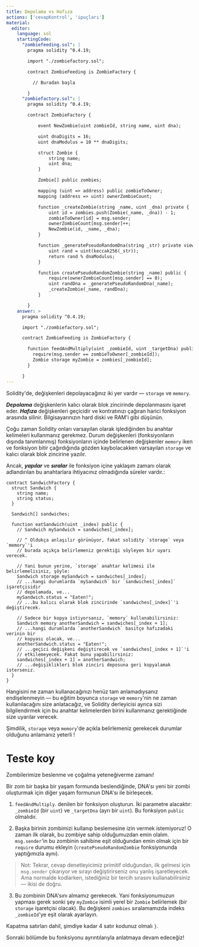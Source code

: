 ```yaml
---
title: Depolama vs Hafıza
actions: ['cevapKontrol', 'ipuçları']
material:
  editor:
    language: sol
    startingCode:
      "zombiefeeding.sol": |
        pragma solidity ^0.4.19;

        import "./zombiefactory.sol";

        contract ZombieFeeding is ZombieFactory {

          // Buradan başla

        }
      "zombiefactory.sol": |
        pragma solidity ^0.4.19;

        contract ZombieFactory {

            event NewZombie(uint zombieId, string name, uint dna);

            uint dnaDigits = 16;
            uint dnaModulus = 10 ** dnaDigits;

            struct Zombie {
                string name;
                uint dna;
            }

            Zombie[] public zombies;

            mapping (uint => address) public zombieToOwner;
            mapping (address => uint) ownerZombieCount;

            function _createZombie(string _name, uint _dna) private {
                uint id = zombies.push(Zombie(_name, _dna)) - 1;
                zombieToOwner[id] = msg.sender;
                ownerZombieCount[msg.sender]++;
                NewZombie(id, _name, _dna);
            }

            function _generatePseudoRandomDna(string _str) private view returns (uint) {
                uint rand = uint(keccak256(_str));
                return rand % dnaModulus;
            }

            function createPseudoRandomZombie(string _name) public {
                require(ownerZombieCount[msg.sender] == 0);
                uint randDna = _generatePseudoRandomDna(_name);
                _createZombie(_name, randDna);
            }

        }
    answer: >
      pragma solidity ^0.4.19;

      import "./zombiefactory.sol";

      contract ZombieFeeding is ZombieFactory {

        function feedAndMultiply(uint _zombieId, uint _targetDna) public {
          require(msg.sender == zombieToOwner[_zombieId]);
          Zombie storage myZombie = zombies[_zombieId];
        }

      }
---
```


Solidity'de, değişkenleri depolayacağınız iki yer vardır — `storage` ve `memory`.

**_Depolama_** değişkenlerin kalıcı olarak blok zincirinde depolanmasını işaret eder. **_Hafıza_** değişkenleri geçicidir ve kontratınızı çağıran harici fonksiyon arasında silinir. Bilgisayarınızın hard diski ve RAM'i gibi düşünün.

Çoğu zaman Solidity onları varsayılan olarak işlediğinden bu anahtar kelimeleri kullanmanız gerekmez. Durum değişkenleri (fonksiyonların dışında tanımlanmış) fonksiyonların içinde belirlenen değişkenler `memory` iken ve fonksiyon bitir çağırdığında gözden kaybolacakken varsayılan `storage` ve kalıcı olarak blok zincirine yazılır.

Ancak, **_yapılar_** ve **_sıralar_** ile fonksiyon içine yaklaşım zamanı olarak adlandırılan bu anahtarlara ihtiyacınız olmadığında süreler vardır.:

```
contract SandwichFactory {
  struct Sandwich {
    string name;
    string status;
  }

  Sandwich[] sandwiches;

  function eatSandwich(uint _index) public {
    // Sandwich mySandwich = sandwiches[_index];

    // ^ Oldukça anlaşılır görünüyor, fakat solidity `storage` veya `memory`'i 
    // burada açıkça belirlemeniz gerektiği söyleyen bir uyarı verecek.
 
    // Yani bunun yerine, `storage` anahtar kelimesi ile belirlemelisiniz, şöyle:
    Sandwich storage mySandwich = sandwiches[_index];
    // ...hangi durumlarda `mySandwich` bir `sandwiches[_index]` işaretçisidir
    // depolamada, ve...
    mySandwich.status = "Eaten!";
    // ...bu kalıcı olarak blok zincirinde `sandwiches[_index]`'i değiştirecek.

    // Sadece bir kopya istiyorsanız, `memory` kullanabilirsiniz:
    Sandwich memory anotherSandwich = sandwiches[_index + 1];
    // ...hangi durumlarda `anotherSandwich` basitçe hafızadaki verinin bir 
    // kopyası olacak, ve...
    anotherSandwich.status = "Eaten!";
    // ...geçici değişkeni değiştirecek ve `sandwiches[_index + 1]`'i 
    // etkilemeyecek. Fakat bunu yapabilirsiniz:
    sandwiches[_index + 1] = anotherSandwich;
    // ...değişiklikleri blok zinciri deposuna geri kopyalamak isterseniz.
  }
}
```

Hangisini ne zaman kullanacağınızı henüz tam anlamadıysanız endişelenmeyin — bu eğitim boyunca `storage` ve `memory`'nin ne zaman kullanılacağını size anlatacağız, ve Solidity derleyicisi ayrıca sizi bilgilendirmek için bu anahtar kelimelerden birini kullanmanız gerektiğinde size uyarılar verecek.

Şimdilik, `storage` veya `memory`'de açıkla belirlemeniz gerekecek durumlar olduğunu anlamanız yeterli !

# Teste koy

Zombilerimize beslenme ve çoğalma yeteneğiverme zamanı!

Bir zom bir başka bir yaşam formunda beslendiğinde, DNA'sı yeni bir zombi oluşturmak için diğer yaşam formunun DNA'sı ile birleşecek.

1. `feedAndMultiply`. denilen bir fonksiyon oluşturun. İki parametre alacaktır: `_zombieId` (bir `uint`) ve `_targetDna` (ayrı bir `uint`). Bu fonksiyon `public` olmalıdır.

2. Başka birinin zombimizi kullanıp beslemesine izin vermek istemiyoruz! O zaman ilk olarak, bu zombiye sahip olduğumuzdan emin olalım. `msg.sender`'in bu zombinin sahibine eşit olduğundan emin olmak için bir `require` durumu ekleyin (`createPseudoRandomZombie` fonksiyonunda yaptığımızla aynı).

 > Not: Tekrar, cevap denetleyicimiz primitif olduğundan, ilk gelmesi için `msg.sender` çıkarıyor ve sırayı değiştirirseniz onu yanlış işaretleyecek. Ama normalde kodlarken, istediğiniz bir tercih sırasını kullanabilirsiniz — ikisi de doğru.

3. Bu zombinin DNA'sını almamız gerekecek. Yani fonksiyonumuzun yapması gerek sonki şey `myZombie` isimli yerel bir `Zombie` belirlemek (bir `storage` işaretçisi olacak). Bu değişkeni `zombies` sıralamamızda indeks `_zombieId`'ye eşit olarak ayarlayın.

Kapatma satırları dahil, şimdiye kadar 4 satır kodunuz olmalı `}`. 

Sonraki bölümde bu fonksiyonu ayrıntılarıyla anlatmaya devam edeceğiz!
